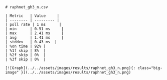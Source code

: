 
    # raphnet_gh3_n.csv

    | Metric   | Value     |
    | -------- | --------- |
    | poll rate | 1 ms      |
    | min      | 0.51 ms     |
    | max      | 2.41 ms     |
    | avg      | 1.41 ms     |
    | stddev   | 0.43 ms  |
    | %on time | 92% |
    | %1f skip | 8%  |
    | %2f skip | 0%  |
    | %3f skip | 0%  |

    [![Graph](../../assets/images/results/raphnet_gh3_n.png){: class="big-image" }](../../assets/images/results/raphnet_gh3_n.png)

    